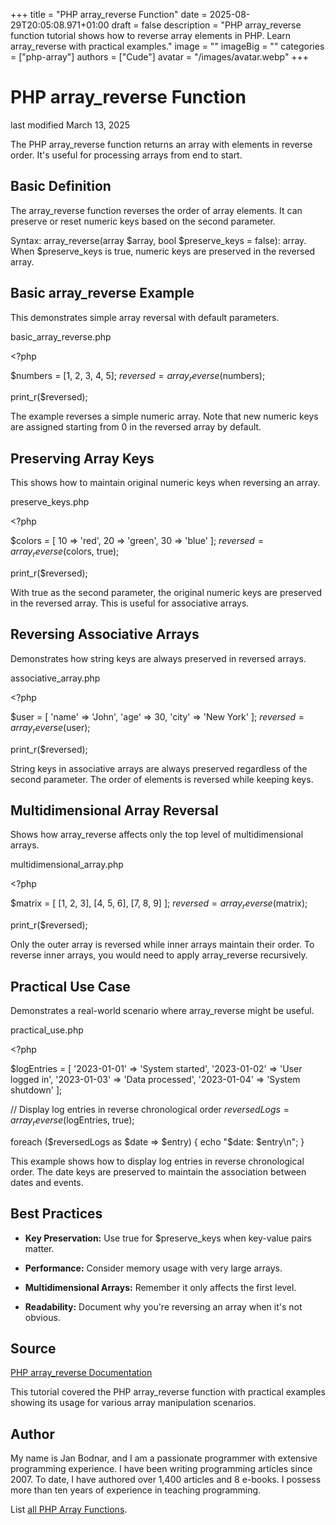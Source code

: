 +++
title = "PHP array_reverse Function"
date = 2025-08-29T20:05:08.971+01:00
draft = false
description = "PHP array_reverse function tutorial shows how to reverse array elements in PHP. Learn array_reverse with practical examples."
image = ""
imageBig = ""
categories = ["php-array"]
authors = ["Cude"]
avatar = "/images/avatar.webp"
+++

# PHP array_reverse Function

last modified March 13, 2025

The PHP array_reverse function returns an array with elements
in reverse order. It's useful for processing arrays from end to start.

## Basic Definition

The array_reverse function reverses the order of array elements.
It can preserve or reset numeric keys based on the second parameter.

Syntax: array_reverse(array $array, bool $preserve_keys = false): array.
When $preserve_keys is true, numeric keys are preserved in the reversed array.

## Basic array_reverse Example

This demonstrates simple array reversal with default parameters.

basic_array_reverse.php
  

&lt;?php

$numbers = [1, 2, 3, 4, 5];
$reversed = array_reverse($numbers);

print_r($reversed);

The example reverses a simple numeric array. Note that new numeric keys are
assigned starting from 0 in the reversed array by default.

## Preserving Array Keys

This shows how to maintain original numeric keys when reversing an array.

preserve_keys.php
  

&lt;?php

$colors = [
    10 =&gt; 'red',
    20 =&gt; 'green',
    30 =&gt; 'blue'
];
$reversed = array_reverse($colors, true);

print_r($reversed);

With true as the second parameter, the original numeric keys
are preserved in the reversed array. This is useful for associative arrays.

## Reversing Associative Arrays

Demonstrates how string keys are always preserved in reversed arrays.

associative_array.php
  

&lt;?php

$user = [
    'name' =&gt; 'John',
    'age' =&gt; 30,
    'city' =&gt; 'New York'
];
$reversed = array_reverse($user);

print_r($reversed);

String keys in associative arrays are always preserved regardless of the
second parameter. The order of elements is reversed while keeping keys.

## Multidimensional Array Reversal

Shows how array_reverse affects only the top level of multidimensional arrays.

multidimensional_array.php
  

&lt;?php

$matrix = [
    [1, 2, 3],
    [4, 5, 6],
    [7, 8, 9]
];
$reversed = array_reverse($matrix);

print_r($reversed);

Only the outer array is reversed while inner arrays maintain their order.
To reverse inner arrays, you would need to apply array_reverse recursively.

## Practical Use Case

Demonstrates a real-world scenario where array_reverse might be useful.

practical_use.php
  

&lt;?php

$logEntries = [
    '2023-01-01' =&gt; 'System started',
    '2023-01-02' =&gt; 'User logged in',
    '2023-01-03' =&gt; 'Data processed',
    '2023-01-04' =&gt; 'System shutdown'
];

// Display log entries in reverse chronological order
$reversedLogs = array_reverse($logEntries, true);

foreach ($reversedLogs as $date =&gt; $entry) {
    echo "$date: $entry\n";
}

This example shows how to display log entries in reverse chronological order.
The date keys are preserved to maintain the association between dates and events.

## Best Practices

- **Key Preservation:** Use true for $preserve_keys when key-value pairs matter.

- **Performance:** Consider memory usage with very large arrays.

- **Multidimensional Arrays:** Remember it only affects the first level.

- **Readability:** Document why you're reversing an array when it's not obvious.

## Source

[PHP array_reverse Documentation](https://www.php.net/manual/en/function.array-reverse.php)

This tutorial covered the PHP array_reverse function with practical
examples showing its usage for various array manipulation scenarios.

## Author

My name is Jan Bodnar, and I am a passionate programmer with extensive
programming experience. I have been writing programming articles since 2007.
To date, I have authored over 1,400 articles and 8 e-books. I possess more
than ten years of experience in teaching programming.

List [all PHP Array Functions](/php/#php-array).